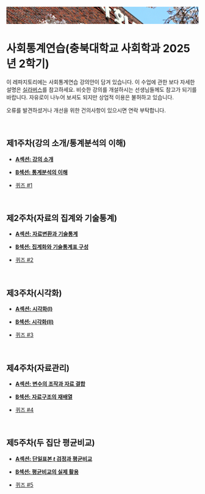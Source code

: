 <p align="center">
  <img src="https://github.com/hxk271/Syllabi/blob/main/sb1.jpg">
</p>

# 사회통계연습(충북대학교 사회학과 2025년 2학기)


이 레파지토리에는 사회통계연습 강의안이 담겨 있습니다. 이 수업에 관한 보다 자세한 설명은 [실라버스](https://github.com/hxk271/Syllabi/blob/main/archive/5663018(2025-2).pdf)를 참고하세요. 비슷한 강의를 개설하시는 선생님들께도 참고가 되기를 바랍니다. 자유로이 나누어 보셔도 되지만 상업적 이용은 불허하고 있습니다.

오류를 발견하셨거나 개선을 위한 건의사항이 있으시면 연락 부탁합니다.

<br/>

## 제1주차(강의 소개/통계분석의 이해)

-  [**A섹션: 강의 소개**](https://github.com/hxk271/SocStatsPrac/blob/main/archive/Beamer_사회통계연습_W01A.pdf)

-  [**B섹션: 통계분석의 이해**](https://github.com/hxk271/SocStatsPrac/blob/main/archive/Beamer_사회통계연습_W01B.pdf)

-  [퀴즈 #1](https://github.com/hxk271/SocStatsPrac/blob/main/archive/HW_W01.docx)


<br/>

## 제2주차(자료의 집계와 기술통계)

-  [**A섹션: 자료변환과 기술통계**](https://github.com/hxk271/SocStatsPrac/blob/main/archive/Beamer_사회통계연습_W02A.pdf)

-  [**B섹션: 집계화와 기술통계표 구성**](https://github.com/hxk271/SocStatsPrac/blob/main/archive/Beamer_사회통계연습_W02B.pdf)

-  [퀴즈 #2](https://github.com/hxk271/SocStatsPrac/blob/main/archive/HW_W02.docx)


<br/>

## 제3주차(시각화)

-  [**A섹션: 시각화(I)**](https://github.com/hxk271/SocStatsPrac/blob/main/archive/Beamer_사회통계연습_W03A.pdf)

-  [**B섹션: 시각화(II)**](https://github.com/hxk271/SocStatsPrac/blob/main/archive/Beamer_사회통계연습_W03B.pdf)

-  [퀴즈 #3](https://github.com/hxk271/SocStatsPrac/blob/main/archive/HW_W03.docx)


<br/>

## 제4주차(자료관리)

-  [**A섹션: 변수의 조작과 자료 결합**](https://github.com/hxk271/SocStatsPrac/blob/main/archive/Beamer_사회통계연습_W04A.pdf)

-  [**B섹션: 자료구조의 재배열**](https://github.com/hxk271/SocStatsPrac/blob/main/archive/Beamer_사회통계연습_W04B.pdf)

-  [퀴즈 #4](https://github.com/hxk271/SocStatsPrac/blob/main/archive/HW_W04.docx)


<br/>

## 제5주차(두 집단 평균비교)

-  [**A섹션: 단일표본 <i>t</i> 검정과 평균비교**](https://github.com/hxk271/SocStatsPrac/blob/main/archive/Beamer_사회통계연습_W05A.pdf)

-  [**B섹션: 평균비교의 실제 활용**](https://github.com/hxk271/SocStatsPrac/blob/main/archive/Beamer_사회통계연습_W05B.pdf)

-  [퀴즈 #5](https://github.com/hxk271/SocStatsPrac/blob/main/archive/HW_W05.docx)




